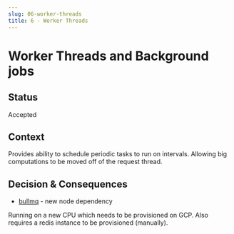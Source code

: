 ```yaml
---
slug: 06-worker-threads
title: 6 - Worker Threads
---
```


# Worker Threads and Background jobs

## Status
Accepted

## Context

Provides ability to schedule periodic tasks to run on intervals. Allowing big computations to be moved off of the request thread.

## Decision & Consequences

* [bullmq](https://github.com/taskforcesh/bullmq) - new node dependency

Running on a new CPU which needs to be provisioned on GCP. Also requires a redis instance to be provisioned (manually).
